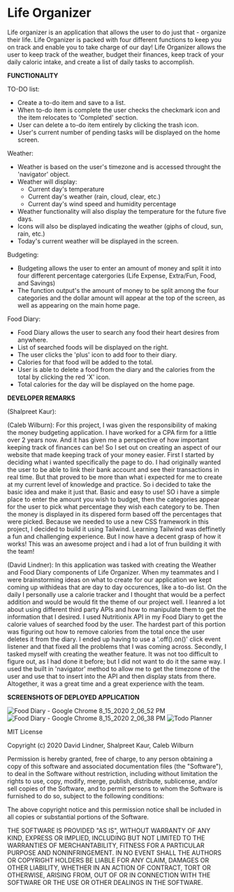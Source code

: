 # Life Organizer

Life organizer is an application that allows the user to do just that - organize their life. Life Organizer is packed with four different functions to keep you on track and enable you to take charge of our day! Life Organizer allows the user to keep track of the weather, budget their finances, keep track of your daily caloric intake, and create a list of daily tasks to accomplish. 

__FUNCTIONALITY__

TO-DO list:

* Create a to-do item and save to a list.
* When to-do item is complete the user checks the checkmark icon and the item
 relocates to 'Completed' section.
* User can delete a to-do item entirely by clicking the trash icon.
* User's current number of pending tasks will be displayed on the home screen.

Weather:

* Weather is based on the user's timezone and is accessed throught the 'navigator' object.
* Weather will display:
  * Current day's temperature
  * Current day's weather (rain, cloud, clear, etc.)
  * Current day's wind speed and humidity percentage
* Weather functionality will also display the temperature for the future five days.
* Icons will also be displayed indicating the weather (giphs of cloud, sun, rain, etc.)
* Today's current weather will be displayed in the screen.

Budgeting:

* Budgeting allows the user to enter an amount of money and split it into four 
 different percentage catergories (Life Expense, Extra/Fun, Food, and Savings)
* The function output's the amount of money to be split among the four categories and 
the dollar amount will appear at the top of the screen, as well as appearing on the main
home page.

Food Diary:

* Food Diary allows the user to search any food their heart desires from anywhere.
* List of searched foods will be displayed on the right.
* The user clicks the 'plus' icon to add foor to their diary.
* Calories for that food will be added to the total.
* User is able to delete a food from the diary and the calories from the total by clicking
 the red 'X' icon. 
* Total calories for the day will be displayed on the home page.
 
 __DEVELOPER REMARKS__
  
  (Shalpreet Kaur):
  
  (Caleb Wilburn):
   For this project, I was given the responsibility of making the money budgeting application. I have worked for a CPA firm for a little over 2 years now. And it has given me a perspective of how important keeping track of finances can be! So I set out on creating an aspect of our website that made keeping track of your money easier. First I started by deciding what i wanted specifically the page to do. I had originally wanted the user to be able to link their bank account and see their transactions in real time. But that proved to be more than what i expected for me to create at my current level of knowledge and practice. So i decided to take the basic idea and make it just that. Basic and easy to use! SO i  have a simple place to enter the amount you wish to budget, then the categories appear for the user to pick what percentage they wish each category to be. Then the money is displayed in its dispered form based off the percentages that were picked. 
   Because we needed to use a new CSS framework in this project, I decided to build it using Tailwind. Learning Tailwind was deffinetly a fun and challenging experience. But I now have a decent grasp of how it works! This was an awesome project and i had a lot of frun building it with the team!
  
  (David Lindner):
  In this application  was tasked with creating the Weather and Food Diary components of Life Organizer. When my teammates and I were brainstorming ideas on what to create     for our application we kept coming up withideas that are day to day occurences, like a to-do list. On the daily I personally use a calorie tracker and I thought that would   be a perfect addition and would be would fit the theme of our project well. I leanred a lot about using different third party APIs and how to manipulate them to get the       information that I desired. I used Nutritionix API in my Food Diary to get the calorie values of searched food by the user. The hardest part of this portion was figuring     out how to remove calories from the total once the user deletes it from the diary. I ended up having to use a '.off().on()' click event listener and that fixed all the       problems that I was coming across. Secondly, I tasked myself with creating the weather feature. It was not too difficult to figure out, as I had done it before; but I did     not want to do it the same way. I used the built in 'navigator' method to allow me to get the timezone of the user and use that to insert into the API and then display       stats from there. Altogether, it was a great time and a great experience with the team.
  
  __SCREENSHOTS OF DEPLOYED APPLICATION__
  
![Food Diary - Google Chrome 8_15_2020 2_06_52 PM](https://user-images.githubusercontent.com/65383133/90321679-ad608780-df00-11ea-870a-85778428985b.png)
![Food Diary - Google Chrome 8_15_2020 2_06_38 PM](https://user-images.githubusercontent.com/65383133/90321680-adf91e00-df00-11ea-9c42-0d3a958699d4.png)
![Todo Planner](./assets/todoList.gif)
  
  

MIT License

Copyright (c) 2020 David Lindner, Shalpreet Kaur, Caleb Wilburn

Permission is hereby granted, free of charge, to any person obtaining a copy
of this software and associated documentation files (the "Software"), to deal
in the Software without restriction, including without limitation the rights
to use, copy, modify, merge, publish, distribute, sublicense, and/or sell
copies of the Software, and to permit persons to whom the Software is
furnished to do so, subject to the following conditions:

The above copyright notice and this permission notice shall be included in all
copies or substantial portions of the Software.

THE SOFTWARE IS PROVIDED "AS IS", WITHOUT WARRANTY OF ANY KIND, EXPRESS OR
IMPLIED, INCLUDING BUT NOT LIMITED TO THE WARRANTIES OF MERCHANTABILITY,
FITNESS FOR A PARTICULAR PURPOSE AND NONINFRINGEMENT. IN NO EVENT SHALL THE
AUTHORS OR COPYRIGHT HOLDERS BE LIABLE FOR ANY CLAIM, DAMAGES OR OTHER
LIABILITY, WHETHER IN AN ACTION OF CONTRACT, TORT OR OTHERWISE, ARISING FROM,
OUT OF OR IN CONNECTION WITH THE SOFTWARE OR THE USE OR OTHER DEALINGS IN THE
SOFTWARE.
